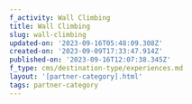 ```yaml
---
f_activity: Wall Climbing
title: Wall Climbing
slug: wall-climbing
updated-on: '2023-09-16T05:48:09.308Z'
created-on: '2023-09-09T17:33:47.914Z'
published-on: '2023-09-16T12:07:38.345Z'
f_type: cms/destination-type/experiences.md
layout: '[partner-category].html'
tags: partner-category
---
```



